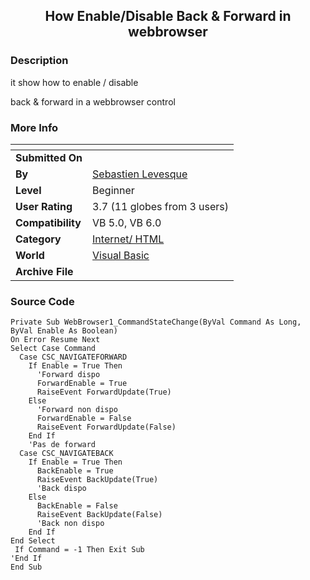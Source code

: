 ﻿<div align="center">

## How Enable/Disable Back & Forward in webbrowser


</div>

### Description

it show how to enable / disable

back & forward in a webbrowser control
 
### More Info
 


<span>             |<span>
---                |---
**Submitted On**   |
**By**             |[Sebastien Levesque](https://github.com/Planet-Source-Code/PSCIndex/blob/master/ByAuthor/sebastien-levesque.md)
**Level**          |Beginner
**User Rating**    |3.7 (11 globes from 3 users)
**Compatibility**  |VB 5\.0, VB 6\.0
**Category**       |[Internet/ HTML](https://github.com/Planet-Source-Code/PSCIndex/blob/master/ByCategory/internet-html__1-34.md)
**World**          |[Visual Basic](https://github.com/Planet-Source-Code/PSCIndex/blob/master/ByWorld/visual-basic.md)
**Archive File**   |[](https://github.com/Planet-Source-Code/sebastien-levesque-how-enable-disable-back-forward-in-webbrowser__1-10132/archive/master.zip)





### Source Code

```
Private Sub WebBrowser1_CommandStateChange(ByVal Command As Long, ByVal Enable As Boolean)
On Error Resume Next
Select Case Command
  Case CSC_NAVIGATEFORWARD
    If Enable = True Then
      'Forward dispo
      ForwardEnable = True
      RaiseEvent ForwardUpdate(True)
    Else
      'Forward non dispo
      ForwardEnable = False
      RaiseEvent ForwardUpdate(False)
    End If
    'Pas de forward
  Case CSC_NAVIGATEBACK
    If Enable = True Then
      BackEnable = True
      RaiseEvent BackUpdate(True)
      'Back dispo
    Else
      BackEnable = False
      RaiseEvent BackUpdate(False)
      'Back non dispo
    End If
End Select
 If Command = -1 Then Exit Sub
'End If
End Sub
```

